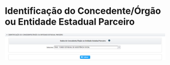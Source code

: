 # Identificação do Concedente/Órgão ou Entidade Estadual Parceiro

![](../../.gitbook/assets/image%20%2814%29.png)

